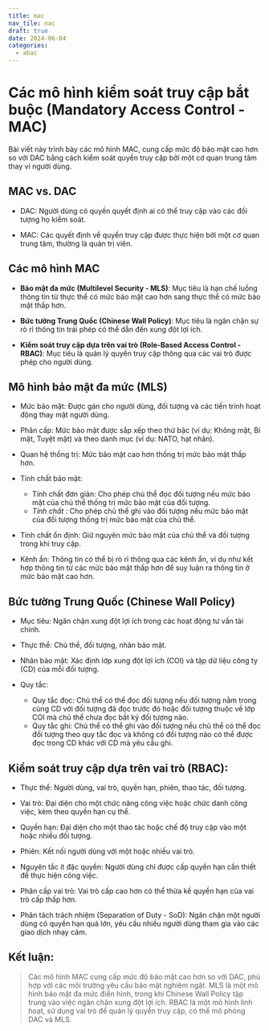 ```yaml
---
title: mac
nav_tile: nac
draft: true 
date: 2024-06-04
categories:
  - abac
---
```


# Các mô hình kiểm soát truy cập bắt buộc (Mandatory Access Control - MAC)

Bài viết này trình bày các mô hình MAC, cung cấp mức độ bảo mật cao hơn so với DAC bằng cách kiểm soát quyền truy cập bởi một cơ quan trung tâm thay vì người dùng.

## MAC vs. DAC

- DAC: Người dùng có quyền quyết định ai có thể truy cập vào các đối tượng họ kiểm soát.

- MAC: Các quyết định về quyền truy cập được thực hiện bởi một cơ quan trung tâm, thường là quản trị viên.

## Các mô hình MAC

- **Bảo mật đa mức (Multilevel Security - MLS)**: Mục tiêu là hạn chế luồng thông tin từ thực thể có mức bảo mật cao hơn sang thực thể có mức bảo mật thấp hơn.

- **Bức tường Trung Quốc (Chinese Wall Policy)**: Mục tiêu là ngăn chặn sự rò rỉ thông tin trái phép có thể dẫn đến xung đột lợi ích.

- **Kiểm soát truy cập dựa trên vai trò (Role-Based Access Control - RBAC)**: Mục tiêu là quản lý quyền truy cập thông qua các vai trò được phép cho người dùng.

## Mô hình bảo mật đa mức (MLS)

- Mức bảo mật: Được gán cho người dùng, đối tượng và các tiến trình hoạt động thay mặt người dùng.

- Phân cấp: Mức bảo mật được sắp xếp theo thứ bậc (ví dụ: Không mật, Bí mật, Tuyệt mật) và theo danh mục (ví dụ: NATO, hạt nhân).

- Quan hệ thống trị: Mức bảo mật cao hơn thống trị mức bảo mật thấp hơn.

- Tính chất bảo mật:
    - Tính chất đơn giản: Cho phép chủ thể đọc đối tượng nếu mức bảo mật của chủ thể thống trị mức bảo mật của đối tượng.
    - *Tính chất* : Cho phép chủ thể ghi vào đối tượng nếu mức bảo mật của đối tượng thống trị mức bảo mật của chủ thể.

- Tính chất ổn định: Giữ nguyên mức bảo mật của chủ thể và đối tượng trong khi truy cập.

- Kênh ẩn: Thông tin có thể bị rò rỉ thông qua các kênh ẩn, ví dụ như kết hợp thông tin từ các mức bảo mật thấp hơn để suy luận ra thông tin ở mức bảo mật cao hơn.

## Bức tường Trung Quốc (Chinese Wall Policy)

- Mục tiêu: Ngăn chặn xung đột lợi ích trong các hoạt động tư vấn tài chính.

- Thực thể: Chủ thể, đối tượng, nhãn bảo mật.

- Nhãn bảo mật: Xác định lớp xung đột lợi ích (COI) và tập dữ liệu công ty (CD) của mỗi đối tượng.

- Quy tắc:
    - Quy tắc đọc: Chủ thể có thể đọc đối tượng nếu đối tượng nằm trong cùng CD với đối tượng đã đọc trước đó hoặc đối tượng thuộc về lớp COI mà chủ thể chưa đọc bất kỳ đối tượng nào.
    - Quy tắc ghi: Chủ thể có thể ghi vào đối tượng nếu chủ thể có thể đọc đối tượng theo quy tắc đọc và không có đối tượng nào có thể được đọc trong CD khác với CD mà yêu cầu ghi.

## Kiểm soát truy cập dựa trên vai trò (RBAC):

- Thực thể: Người dùng, vai trò, quyền hạn, phiên, thao tác, đối tượng.

- Vai trò: Đại diện cho một chức năng công việc hoặc chức danh công việc, kèm theo quyền hạn cụ thể.

- Quyền hạn: Đại diện cho một thao tác hoặc chế độ truy cập vào một hoặc nhiều đối tượng.

- Phiên: Kết nối người dùng với một hoặc nhiều vai trò.

- Nguyên tắc ít đặc quyền: Người dùng chỉ được cấp quyền hạn cần thiết để thực hiện công việc.

- Phân cấp vai trò: Vai trò cấp cao hơn có thể thừa kế quyền hạn của vai trò cấp thấp hơn.

- Phân tách trách nhiệm (Separation of Duty - SoD): Ngăn chặn một người dùng có quyền hạn quá lớn, yêu cầu nhiều người dùng tham gia vào các giao dịch nhạy cảm.

## Kết luận:

> Các mô hình MAC cung cấp mức độ bảo mật cao hơn so với DAC, phù hợp với các môi trường yêu cầu bảo mật nghiêm ngặt. MLS là một mô hình bảo mật đa mức điển hình, trong khi Chinese Wall Policy tập trung vào việc ngăn chặn xung đột lợi ích. RBAC là một mô hình linh hoạt, sử dụng vai trò để quản lý quyền truy cập, có thể mô phỏng DAC và MLS.